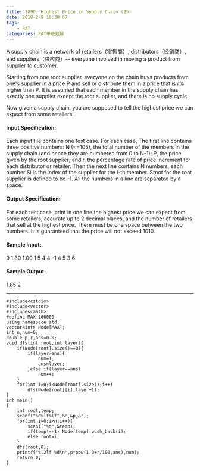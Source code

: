 ```yaml
---
title: 1090. Highest Price in Supply Chain (25)
date: 2018-2-9 10:30:07
tags: 
	- PAT
categories: PAT甲级题解
---
```


A supply chain is a network of retailers（零售商）, distributors（经销商）, and suppliers（供应商）-- everyone involved in moving a product from supplier to customer.

Starting from one root supplier, everyone on the chain buys products from one's supplier in a price P and sell or distribute them in a price that is r% higher than P. It is assumed that each member in the supply chain has exactly one supplier except the root supplier, and there is no supply cycle.

Now given a supply chain, you are supposed to tell the highest price we can expect from some retailers.

#### Input Specification:

Each input file contains one test case. For each case, The first line contains three positive numbers: N (<=105), the total number of the members in the supply chain (and hence they are numbered from 0 to N-1); P, the price given by the root supplier; and r, the percentage rate of price increment for each distributor or retailer. Then the next line contains N numbers, each number Si is the index of the supplier for the i-th member. Sroot for the root supplier is defined to be -1. All the numbers in a line are separated by a space.

#### Output Specification:

For each test case, print in one line the highest price we can expect from some retailers, accurate up to 2 decimal places, and the number of retailers that sell at the highest price. There must be one space between the two numbers. It is guaranteed that the price will not exceed 1010.

#### Sample Input:
9 1.80 1.00
1 5 4 4 -1 4 5 3 6
#### Sample Output:
1.85 2

***

```
#include<cstdio>
#include<vector>
#include<cmath>
#define MAX 100000
using namespace std;
vector<int> Node[MAX];
int n,num=0;
double p,r,ans=0.0;
void dfs(int root,int layer){
    if(Node[root].size()==0){
        if(layer>ans){
            num=1;
            ans=layer;
        }else if(layer==ans)
            num++;
    }
    for(int i=0;i<Node[root].size();i++)
        dfs(Node[root][i],layer+1);
}
int main()
{
    int root,temp;
    scanf("%d%lf%lf",&n,&p,&r);
    for(int i=0;i<n;i++){
        scanf("%d",&temp);
        if(temp!=-1) Node[temp].push_back(i);
        else root=i;
    }
    dfs(root,0);
    printf("%.2lf %d\n",p*pow(1.0+r/100,ans),num);
    return 0;
}
```